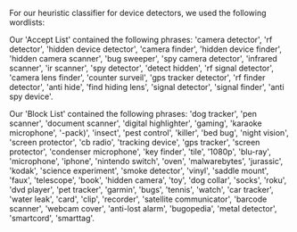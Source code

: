 For our heuristic classifier for device detectors, we used the following wordlists:

Our 'Accept List' contained the following phrases:
'camera detector', 'rf detector', 'hidden device detector',
        'camera finder', 'hidden device finder', 'hidden camera scanner',
        'bug sweeper', 'spy camera detector',  'infrared scanner', 'ir scanner', 'spy detector', 'detect hidden',
        'rf signal detector', 'camera lens finder', 'counter surveil', 'gps tracker detector', 'rf finder detector', 
        'anti hide', 'find hiding lens', 'signal detector', 'signal finder', 'anti spy device'.

Our 'Block List' contained the following phrases:
'dog tracker', 'pen scanner', 'document scanner', 'digital highlighter', 'gaming', 'karaoke microphone',
        '-pack)', 'insect', 'pest control', 'killer', 'bed bug', 'night vision', 'screen protector',
        'cb radio', 'tracking device', 'gps tracker', 'screen protector', 'condenser microphone',
        'key finder', 'tile', '1080p', 'blu-ray', 'microphone', 'iphone', 'nintendo switch',
        'oven', 'malwarebytes', 'jurassic', 'kodak', 'science experiment', 'smoke detector',
        'vinyl', 'saddle mount', 'faux', 'telescope', 'book', 'hidden camera', 'toy', 'dog collar', 'socks',
        'roku', 'dvd player', 'pet tracker', 'garmin', 'bugs', 'tennis', 'watch', 'car tracker',
        'water leak', 'card', 'clip', 'recorder', 'satellite communicator', 'barcode scanner',
        'webcam cover', 'anti-lost alarm', 'bugopedia', 'metal detector', 'smartcord', 'smarttag'.
